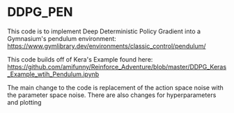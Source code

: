 # DDPG_PEN

This code is to implement Deep Deterministic Policy Gradient into a Gymnasium's pendulum environment:  https://www.gymlibrary.dev/environments/classic_control/pendulum/

This code builds off of Kera's Example found here: https://github.com/amifunny/Reinforce_Adventure/blob/master/DDPG_Keras_Example_wtih_Pendulum.ipynb

The main change to the code is replacement of the action space noise with the parameter space noise. There are also changes for hyperparameters and plotting

